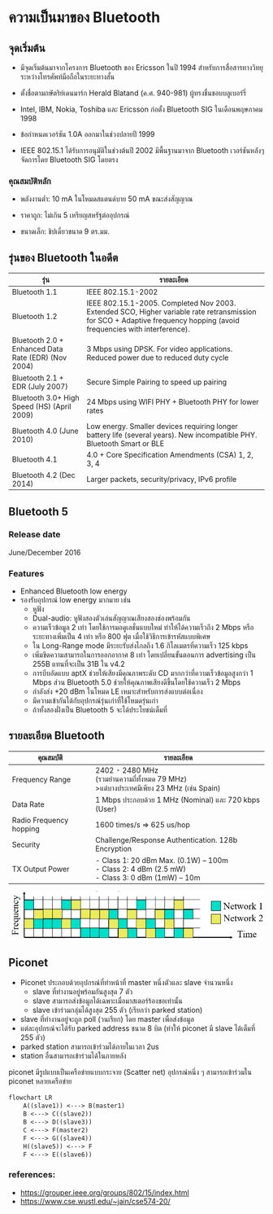 # ความเป็นมาของ Bluetooth
## จุดเริ่มต้น
- มีจุดเริ่มต้นมาจากโครงการ Bluetooth ของ Ericsson ในปี 1994 สำหรับการสื่อสารทางวิทยุระหว่างโทรศัพท์มือถือในระยะทางสั้น

- ตั้งชื่อตามกษัตริย์เดนมาร์ก Herald Blatand (ค.ศ. 940-981) ผู้ทรงชื่นชอบบลูเบอร์รี่

- Intel, IBM, Nokia, Toshiba และ Ericsson ก่อตั้ง Bluetooth SIG ในเดือนพฤษภาคม 1998

- ข้อกำหนดเวอร์ชัน 1.0A ออกมาในช่วงปลายปี 1999

- IEEE 802.15.1 ได้รับการอนุมัติในช่วงต้นปี 2002 มีพื้นฐานมาจาก Bluetooth เวอร์ชันหลังๆ จัดการโดย Bluetooth SIG โดยตรง

### คุณสมบัติหลัก
- พลังงานต่ำ: 10 mA ในโหมดสแตนด์บาย 50 mA ขณะส่งสัญญาณ

- ราคาถูก: ไม่เกิน 5 เหรียญสหรัฐต่ออุปกรณ์

- ขนาดเล็ก: ชิปเดี่ยวขนาด 9 ตร.มม.

## รุ่นของ Bluetooth ในอดีต

รุ่น|รายละเอียด
--|--
Bluetooth 1.1|IEEE 802.15.1-2002
Bluetooth 1.2| IEEE 802.15.1-2005. Completed Nov 2003. Extended SCO, Higher variable rate retransmission for SCO + Adaptive frequency hopping (avoid frequencies with interference).
Bluetooth 2.0 + Enhanced Data Rate (EDR) (Nov 2004)| 3 Mbps using DPSK. For video applications. Reduced power due to reduced duty cycle
Bluetooth 2.1 + EDR (July 2007)| Secure Simple Pairing to speed up pairing
Bluetooth 3.0+ High Speed (HS) (April 2009)| 24 Mbps using WIFI PHY + Bluetooth PHY for lower rates
Bluetooth 4.0 (June 2010)| Low energy. Smaller devices requiring longer battery life (several years). New incompatible PHY. Bluetooth Smart or BLE
Bluetooth 4.1| 4.0 + Core Specification Amendments (CSA) 1, 2, 3, 4
Bluetooth 4.2 (Dec 2014)| Larger packets, security/privacy, IPv6 profile


## Bluetooth 5

### Release date
June/December 2016
### Features 
- Enhanced Bluetooth low energy
- รองรับอุปกรณ์ low energy มากมาย เช่น 
   - หูฟัง
   - Dual-audio: หูฟังสองตัวเล่นสัญญาณเสียงสองช่องพร้อมกัน
   - ความเร็วข้อมูล 2 เท่า โดยใช้การมอดูเลชั่นแบบใหม่  ทำให้ได้ความเร็วถึง 2 Mbps หรือระยะทางเพิ่มเป็น  4 เท่า หรือ 800 ฟุต เมื่อใช้วิธีการเข้ารหัสแบบพิเศษ 
   - ใน Long-Range mode มีระยะรับส่งไกลถึง 1.6 กิโลเมตรที่ความเร็ว 125 kbps
   - เพิ่มขีดความสามารถในการออกอากาศ 8 เท่า โดยเปลี่ยนขั้นตอนการ  advertising เป็น 255B แทนที่จะเป็น 31B ใน v4.2
   - การบีบอัดแบบ aptX ช่วยให้เสียงมีคุณภาพระดับ CD มากกว่าที่ความเร็วข้อมูลสูงกว่า 1 Mbps ส่วน Bluetooth 5.0 ช่วยให้คุณภาพเสียงดีขึ้นโดยใช้ความเร็ว 2 Mbps
   - กำลังส่ง +20 dBm ในโหมด LE เหมาะสำหรับการส่งแบบต่อเนื่อง
   - มีความเข้ากันได้กับอุปกรณ์รุ่นเก่าที่ใช้โหมดรุ่นเก่า
   - ถ้าทั้งสองฝั่งเป็น Bluetooth 5 จะได้ประโยชน์เต็มที่
   

## รายละเอียด Bluetooth

คุณสมบัติ | รายละเอียด
-|- 
Frequency Range| 2402 - 2480 MHz <br>(รวมย่านความถี่ทั้งหมด 79 MHz) <br>>แต่บางประเทศมีเพียง 23 MHz (เช่น Spain)
Data Rate| 1 Mbps ประกอบด้วย 1 MHz (Nominal) และ 720 kbps (User)
Radio Frequency hopping| 1600 times/s ⇒ 625 us/hop
Security| Challenge/Response Authentication. 128b Encryption
TX Output Power| - Class 1: 20 dBm Max. (0.1W) – 100m <br> - Class 2: 4 dBm (2.5 mW)<br> - Class 3: 0 dBm (1mW) – 10m

![alt text](./Pictures/image.png)


## Piconet
- Piconet ประกอบด้วยอุปกรณ์ที่ทำหน้าที่ master หนึ่งตัวและ slave จำนวนหนึ่ง
    -  slave ที่ทำงานอยู่พร้อมกันสูงสุด 7 ตัว 
    -  slave สามารถส่งข้อมูลได้เฉพาะเมื่อมาสเตอร์ร้องขอเท่านั้น
    -  slave เข้าร่วมกลุ่มได้สูงสุด 255 ตัว (เรียกว่า parked station)
- slave ที่ทำงานอยู่จะถูก poll (วนเรียก) โดย master เพื่อส่งข้อมูล
- แต่ละอุปกรณ์จะได้รับ parked address  ชนาด 8 บิต  (ทำให้ piconet มี slave ได้เต็มที่ 255 ตัว)
- parked station สามารถเข้าร่วมได้ภายในเวลา 2us
- station อื่นสามารถเข้าร่วมได้ในภายหลัง

piconet มีรูปแบบเป็นเครือข่ายแบบกระจาย (Scatter net) อุปกรณ์หนึ่ง ๆ สามารถเข้าร่วมใน piconet หลายเครือข่าย

```mermaid
flowchart LR
    A((slave1)) <---> B(master1)
    B <---> C((slave2)) 
    B <---> D((slave3))
    C <---> F(master2)
    F <---> G((slave4))
    H((slave5)) <---> F
    F <---> E((slave6))
```

### references: 
  - https://grouper.ieee.org/groups/802/15/index.html
  - https://www.cse.wustl.edu/~jain/cse574-20/
